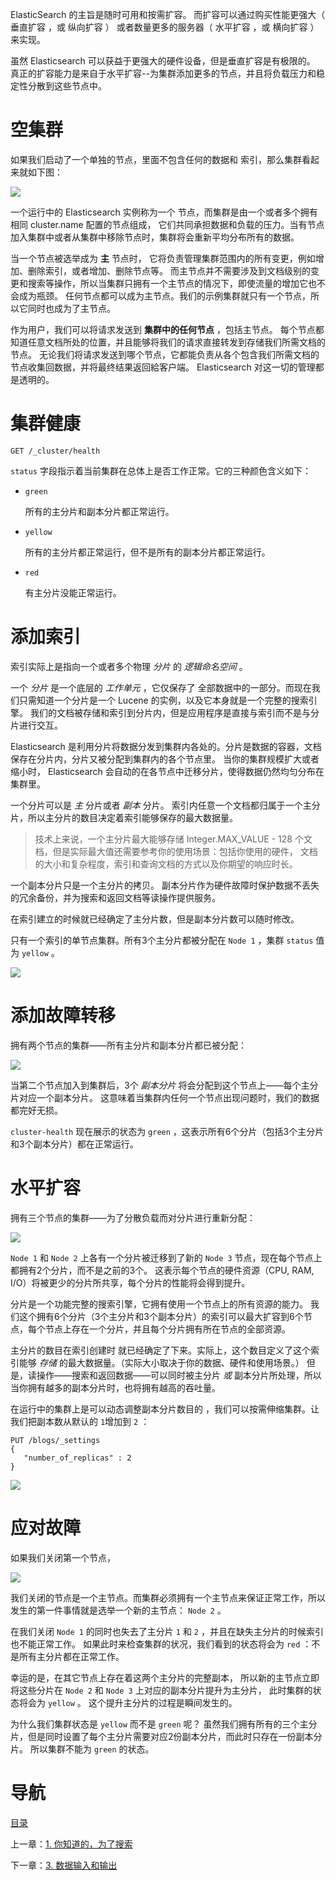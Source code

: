 ElasticSearch 的主旨是随时可用和按需扩容。 而扩容可以通过购买性能更强大（ 垂直扩容 ，或 纵向扩容 ） 或者数量更多的服务器（ 水平扩容 ，或 横向扩容 ）来实现。

虽然 Elasticsearch 可以获益于更强大的硬件设备，但是垂直扩容是有极限的。 真正的扩容能力是来自于水平扩容--为集群添加更多的节点，并且将负载压力和稳定性分散到这些节点中。

# 空集群

如果我们启动了一个单独的节点，里面不包含任何的数据和 索引，那么集群看起来就如下图：

![](img/chap2/img0.png)

一个运行中的 Elasticsearch 实例称为一个 节点，而集群是由一个或者多个拥有相同 cluster.name 配置的节点组成， 它们共同承担数据和负载的压力。当有节点加入集群中或者从集群中移除节点时，集群将会重新平均分布所有的数据。

当一个节点被选举成为 **主** 节点时， 它将负责管理集群范围内的所有变更，例如增加、删除索引，或者增加、删除节点等。 而主节点并不需要涉及到文档级别的变更和搜索等操作，所以当集群只拥有一个主节点的情况下，即使流量的增加它也不会成为瓶颈。 任何节点都可以成为主节点。我们的示例集群就只有一个节点，所以它同时也成为了主节点。

作为用户，我们可以将请求发送到 **集群中的任何节点** ，包括主节点。 每个节点都知道任意文档所处的位置，并且能够将我们的请求直接转发到存储我们所需文档的节点。 无论我们将请求发送到哪个节点，它都能负责从各个包含我们所需文档的节点收集回数据，并将最终结果返回給客户端。 Elasticsearch 对这一切的管理都是透明的。

#  集群健康

```
GET /_cluster/health
```

`status` 字段指示着当前集群在总体上是否工作正常。它的三种颜色含义如下：

- `green`

  所有的主分片和副本分片都正常运行。

- `yellow`

  所有的主分片都正常运行，但不是所有的副本分片都正常运行。

- `red`

  有主分片没能正常运行。

# 添加索引

 索引实际上是指向一个或者多个物理 *分片* 的 *逻辑命名空间* 。

一个 *分片* 是一个底层的 *工作单元* ，它仅保存了 全部数据中的一部分。而现在我们只需知道一个分片是一个 Lucene 的实例，以及它本身就是一个完整的搜索引擎。 我们的文档被存储和索引到分片内，但是应用程序是直接与索引而不是与分片进行交互。

Elasticsearch 是利用分片将数据分发到集群内各处的。分片是数据的容器，文档保存在分片内，分片又被分配到集群内的各个节点里。 当你的集群规模扩大或者缩小时， Elasticsearch 会自动的在各节点中迁移分片，使得数据仍然均匀分布在集群里。

一个分片可以是 *主* 分片或者 *副本* 分片。 索引内任意一个文档都归属于一个主分片，所以主分片的数目决定着索引能够保存的最大数据量。

> 技术上来说，一个主分片最大能够存储 Integer.MAX_VALUE - 128 个文档，但是实际最大值还需要参考你的使用场景：包括你使用的硬件， 文档的大小和复杂程度，索引和查询文档的方式以及你期望的响应时长。

一个副本分片只是一个主分片的拷贝。 副本分片作为硬件故障时保护数据不丢失的冗余备份，并为搜索和返回文档等读操作提供服务。

在索引建立的时候就已经确定了主分片数，但是副本分片数可以随时修改。

只有一个索引的单节点集群。所有3个主分片都被分配在 `Node 1` ，集群 `status` 值为 `yellow` 。

![](img/chap2/img1.png)

# 添加故障转移

拥有两个节点的集群——所有主分片和副本分片都已被分配：

![](img/chap2/img2.png)

当第二个节点加入到集群后，3个 *副本分片* 将会分配到这个节点上——每个主分片对应一个副本分片。 这意味着当集群内任何一个节点出现问题时，我们的数据都完好无损。

`cluster-health` 现在展示的状态为 `green` ，这表示所有6个分片（包括3个主分片和3个副本分片）都在正常运行。

# 水平扩容

拥有三个节点的集群——为了分散负载而对分片进行重新分配：

![](img/chap2/img3.png)

`Node 1` 和 `Node 2` 上各有一个分片被迁移到了新的 `Node 3` 节点，现在每个节点上都拥有2个分片，而不是之前的3个。 这表示每个节点的硬件资源（CPU, RAM, I/O）将被更少的分片所共享，每个分片的性能将会得到提升。

分片是一个功能完整的搜索引擎，它拥有使用一个节点上的所有资源的能力。 我们这个拥有6个分片（3个主分片和3个副本分片）的索引可以最大扩容到6个节点，每个节点上存在一个分片，并且每个分片拥有所在节点的全部资源。

主分片的数目在索引创建时 就已经确定了下来。实际上，这个数目定义了这个索引能够 *存储* 的最大数据量。（实际大小取决于你的数据、硬件和使用场景。） 但是，读操作——搜索和返回数据——可以同时被主分片 *或* 副本分片所处理，所以当你拥有越多的副本分片时，也将拥有越高的吞吐量。

在运行中的集群上是可以动态调整副本分片数目的 ，我们可以按需伸缩集群。让我们把副本数从默认的 `1`增加到 `2` ：

```
PUT /blogs/_settings
{
   "number_of_replicas" : 2
}
```

![](img/chap2/img4.png)

# 应对故障

如果我们关闭第一个节点，

![](img/chap2/img5.png)

我们关闭的节点是一个主节点。而集群必须拥有一个主节点来保证正常工作，所以发生的第一件事情就是选举一个新的主节点： `Node 2` 。

在我们关闭 `Node 1` 的同时也失去了主分片 `1` 和 `2` ，并且在缺失主分片的时候索引也不能正常工作。 如果此时来检查集群的状况，我们看到的状态将会为 `red` ：不是所有主分片都在正常工作。

幸运的是，在其它节点上存在着这两个主分片的完整副本， 所以新的主节点立即将这些分片在 `Node 2` 和 `Node 3` 上对应的副本分片提升为主分片， 此时集群的状态将会为 `yellow` 。 这个提升主分片的过程是瞬间发生的。

为什么我们集群状态是 `yellow` 而不是 `green` 呢？ 虽然我们拥有所有的三个主分片，但是同时设置了每个主分片需要对应2份副本分片，而此时只存在一份副本分片。 所以集群不能为 `green` 的状态。


# 导航

[目录](README.md)

上一章：[1. 你知道的，为了搜索](你知道的，为了搜索.md)

下一章：[3. 数据输入和输出](数据输入和输出.md)